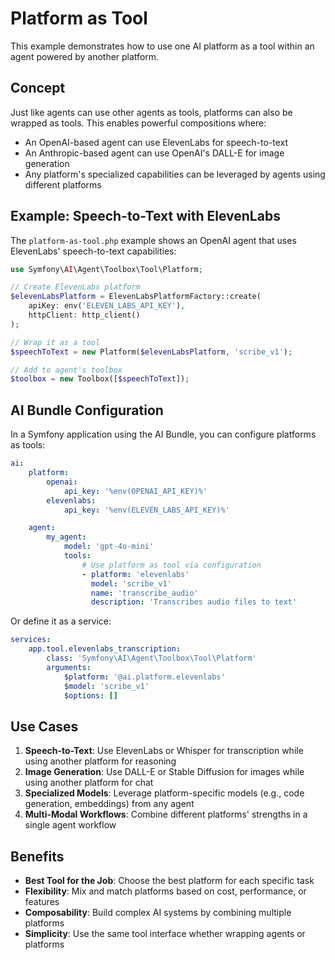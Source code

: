 # Platform as Tool

This example demonstrates how to use one AI platform as a tool within an agent powered by another platform.

## Concept

Just like agents can use other agents as tools, platforms can also be wrapped as tools. This enables powerful compositions where:

- An OpenAI-based agent can use ElevenLabs for speech-to-text
- An Anthropic-based agent can use OpenAI's DALL-E for image generation
- Any platform's specialized capabilities can be leveraged by agents using different platforms

## Example: Speech-to-Text with ElevenLabs

The `platform-as-tool.php` example shows an OpenAI agent that uses ElevenLabs' speech-to-text capabilities:

```php
use Symfony\AI\Agent\Toolbox\Tool\Platform;

// Create ElevenLabs platform
$elevenLabsPlatform = ElevenLabsPlatformFactory::create(
    apiKey: env('ELEVEN_LABS_API_KEY'),
    httpClient: http_client()
);

// Wrap it as a tool
$speechToText = new Platform($elevenLabsPlatform, 'scribe_v1');

// Add to agent's toolbox
$toolbox = new Toolbox([$speechToText]);
```

## AI Bundle Configuration

In a Symfony application using the AI Bundle, you can configure platforms as tools:

```yaml
ai:
    platform:
        openai:
            api_key: '%env(OPENAI_API_KEY)%'
        elevenlabs:
            api_key: '%env(ELEVEN_LABS_API_KEY)%'

    agent:
        my_agent:
            model: 'gpt-4o-mini'
            tools:
                # Use platform as tool via configuration
                - platform: 'elevenlabs'
                  model: 'scribe_v1'
                  name: 'transcribe_audio'
                  description: 'Transcribes audio files to text'
```

Or define it as a service:

```yaml
services:
    app.tool.elevenlabs_transcription:
        class: 'Symfony\AI\Agent\Toolbox\Tool\Platform'
        arguments:
            $platform: '@ai.platform.elevenlabs'
            $model: 'scribe_v1'
            $options: []
```

## Use Cases

1. **Speech-to-Text**: Use ElevenLabs or Whisper for transcription while using another platform for reasoning
2. **Image Generation**: Use DALL-E or Stable Diffusion for images while using another platform for chat
3. **Specialized Models**: Leverage platform-specific models (e.g., code generation, embeddings) from any agent
4. **Multi-Modal Workflows**: Combine different platforms' strengths in a single agent workflow

## Benefits

- **Best Tool for the Job**: Choose the best platform for each specific task
- **Flexibility**: Mix and match platforms based on cost, performance, or features
- **Composability**: Build complex AI systems by combining multiple platforms
- **Simplicity**: Use the same tool interface whether wrapping agents or platforms
